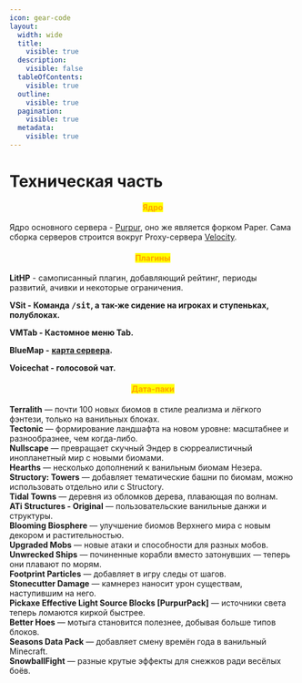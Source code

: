 ```yaml
---
icon: gear-code
layout:
  width: wide
  title:
    visible: true
  description:
    visible: false
  tableOfContents:
    visible: true
  outline:
    visible: true
  pagination:
    visible: true
  metadata:
    visible: true
---
```


# Техническая часть

<h4 align="center"><mark style="color:orange;background-color:$info;">Ядро</mark></h4>

Ядро основного сервера - [Purpur](https://github.com/PurpurMC), оно же является форком Paper. Сама сборка серверов строится вокруг Proxy-сервера [Velocity](https://github.com/PaperMC/Velocity).

<h4 align="center"><mark style="color:orange;background-color:$info;">Плагины</mark></h4>

**LitHP** - самописанный плагин, добавляющий рейтинг, периоды развитий, ачивки и некоторые ограничения.

**VSit - Команда&#x20;**<kbd>**/sit**</kbd>**, а так-же сидение на игроках и ступеньках, полублоках.**

**VMTab - Кастомное меню Tab.**

**BlueMap -** [**карта сервера**](features/map.md)**.**

**Voicechat - голосовой чат.**

<h4 align="center"><mark style="color:orange;background-color:$info;">Дата-паки</mark></h4>

**Terralith** — почти 100 новых биомов в стиле реализма и лёгкого фэнтези, только на ванильных блоках.\
**Tectonic** — формирование ландшафта на новом уровне: масштабнее и разнообразнее, чем когда-либо.\
**Nullscape** — превращает скучный Эндер в сюрреалистичный инопланетный мир с новыми биомами.\
**Hearths** — несколько дополнений к ванильным биомам Незера.\
**Structory: Towers** — добавляет тематические башни по биомам, можно использовать отдельно или с Structory.\
**Tidal Towns** — деревня из обломков дерева, плавающая по волнам.\
**ATi Structures - Original** — пользовательские ванильные данжи и структуры.\
**Blooming Biosphere** — улучшение биомов Верхнего мира с новым декором и растительностью.\
**Upgraded Mobs** — новые атаки и способности для разных мобов.\
**Unwrecked Ships** — починенные корабли вместо затонувших — теперь они плавают по морям.\
**Footprint Particles** — добавляет в игру следы от шагов.\
**Stonecutter Damage** — камнерез наносит урон существам, наступившим на него.\
**Pickaxe Effective Light Source Blocks \[PurpurPack]** — источники света теперь ломаются киркой быстрее.\
**Better Hoes** — мотыга становится полезнее, добывая больше типов блоков.\
**Seasons Data Pack** — добавляет смену времён года в ванильный Minecraft.\
**SnowballFight** — разные крутые эффекты для снежков ради весёлых боёв.
